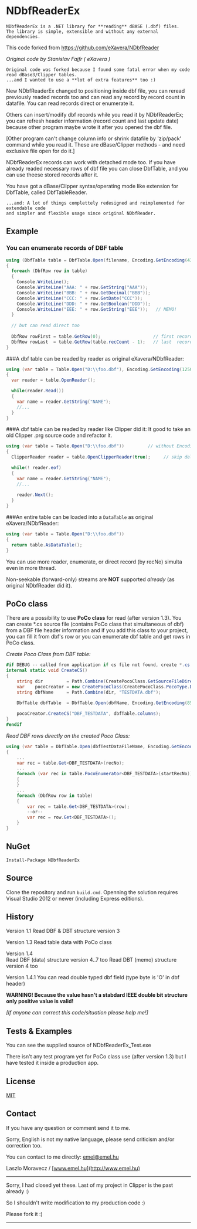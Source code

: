 NDbfReaderEx
============
```
NDbfReaderEx is a .NET library for **reading** dBASE (.dbf) files. 
The library is simple, extensible and without any external dependencies.
```
This code forked from https://github.com/eXavera/NDbfReader

_Original code by Stanislav Fajfr ( eXavera )_

```
Original code was forked because I found some fatal error when my code read dBase3/Clipper tables.
...and I wanted to use a **lot of extra features** too :)

```
New NDbfReaderEx changed to positioning inside dbf file, you can reread previously readed records too 
and can read any record by record count in datafile. You can read records direct or enumerate it.

Others can insert/modify dbf records while you read it by NDbfReaderEx; you can refresh header 
information (record count and last update date) because other program maybe wrote it 
after you opened the dbf file.

[Other program can't change column info or shrink datafile by 'zip/pack' command while you read it. 
These are dBase/Clipper methods - and need exclusive file open for do it.]

NDbfReaderEx records can work with detached mode too. 
If you have already readed necessary rows of dbf file you can close DbfTable, and you can use theese stored records after it.
 
You have got a dBase/Clipper syntax/operating mode like extension for DbfTable, called DbfTableReader.

``` 
...and: A lot of things complettely redesigned and reimplemented for extendable code 
and simpler and flexible usage since original NDbfReader.
```

## Example

### You can enumerate records of DBF table

```csharp
using (DbfTable table = DbfTable.Open(filename, Encoding.GetEncoding(437)))
{
  foreach (DbfRow row in table)
  {
    Console.WriteLine();
    Console.WriteLine("AAA: " + row.GetString("AAA"));
    Console.WriteLine("BBB: " + row.GetDecimal("BBB"));
    Console.WriteLine("CCC: " + row.GetDate("CCC")); 
    Console.WriteLine("DDD: " + row.GetBoolean("DDD")); 
    Console.WriteLine("EEE: " + row.GetString("EEE"));   // MEMO!
  }
  
  // but can read direct too
  
  DbfRow rowFirst = table.GetRow(0);                    // first record of table
  DbfRow rowLast  = table.GetRow(table.recCount - 1);   // last  record of table
}
```

###A dbf table can be readed by reader as original eXavera/NDbfReader:

```csharp
using (var table = Table.Open("D:\\foo.dbf"), Encoding.GetEncoding(1250))
{   
  var reader = table.OpenReader();

  while(reader.Read())
  {
    var name = reader.GetString("NAME");
    //...
  }
}
```

###A dbf table can be readed by reader like Clipper did it:
It good to take an old Clipper .prg source code and refactor it. 

```csharp
using (var table = Table.Open("D:\\foo.dbf"))         // without Encoding: use 'Code page mark' byte from Dbf header! Gooood! (not only English World)
{   
  ClipperReader reader = table.OpenClipperReader(true);     // skip deleted ON

  while(! reader.eof)
  {
    var name = reader.GetString("NAME");
    //...
    
    reader.Next();
  }
}
```

###An entire table can be loaded into a `DataTable` as original eXavera/NDbfReader:

```csharp
using (var table = Table.Open("D:\\foo.dbf"))
{
  return table.AsDataTable();
}
```

You can use more reader, enumerate, or direct record (by recNo) simulta even in more thread.

Non-seekable (forward-only) streams are **NOT** supported _already_ (as original NDbfReader did it). 

## PoCo class

There are a possibility to use **PoCo class** for read (after version 1.3).
You can create *.cs source file (contains PoCo class that simultaneous of dbf) from a DBF file header information and if you add this class to your project, you can fill it from dbf's row or you can enumerate dbf table and get rows in PoCo class.

_Create Poco Class from DBF table:_
```csharp
#if DEBUG -- called from application if cs file not found, create *.cs directly to target dictionary of project
internal static void CreateCS()
{    
    string dir         = Path.Combine(CreatePocoClass.GetSourceFileDirectory(), @"Data");
    var    pocoCreator = new CreatePocoClass(CreatePocoClass.PocoType.Dynamic, dir, "Namespace.Data", true);  
    string dbfName     = Path.Combine(dir, "TESTDATA.dbf");

    DbfTable dbfTable  = DbfTable.Open(dbfName, Encoding.GetEncoding(852), DbfTableType.Clipper);
    
    pocoCreator.CreateCS("DBF_TESTDATA", dbfTable.columns);
}
#endif
```

_Read DBF rows directly on the created Poco Class:_
```csharp
using (var table = DbfTable.Open(dbfTestDataFileName, Encoding.GetEncoding(852)))
{
    ...
    var rec = table.Get<DBF_TESTDATA>(recNo);
    ...   
    foreach (var rec in table.PocoEnumerator<DBF_TESTDATA>(startRecNo))
    {          
    }  
    ...
    foreach (DbfRow row in table)
    { 
        var rec = table.Get<DBF_TESTDATA>(row);
        --or--
        var rec = row.Get<DBF_TESTDATA>();
    }         
}
```

## NuGet

```
Install-Package NDbfReaderEx
```

## Source

Clone the repository and run `build.cmd`. 
Openning the solution requires Visual Studio 2012 or newer (including Express editions).


## History

Version 1.1
  Read DBF & DBT structure version 3
  
Version 1.3
  Read table data with PoCo class
  
Version 1.4  
  Read DBF (data) structure version 4..7 too
  Read DBT (memo) structure version 4 too
  
Version 1.4.1 
  You can read double typed dbf field (type byte is 'O' in dbf header)
  
  **WARNING! Because the value hasn't a stabdard IEEE double bit structure only positive value is valid!**
  
  *[If anyone can correct this code/situation please help me!]*   


## Tests & Examples

You can see the supplied source of NDbfReaderEx_Test.exe

There isn't any test program yet for PoCo class use (after version 1.3) but I have tested it inside a production app.

## License

[MIT](https://github.com/emelhu/NDbfReaderEx/blob/master/LICENSE.md)

## Contact

If you have any question or comment send it to me.

Sorry, English is not my native language, please send criticism and/or correction too.

You can contact to me directly:  emel@emel.hu 

Laszlo Moravecz / [www.emel.hu](http://www.emel.hu)

*****************************************************************************************

Sorry, I had closed yet these.
Last of my project in Clipper is the past already :)

So I shouldn't write modification to my production code :)

Please fork it :)

*****************************************************************************************
